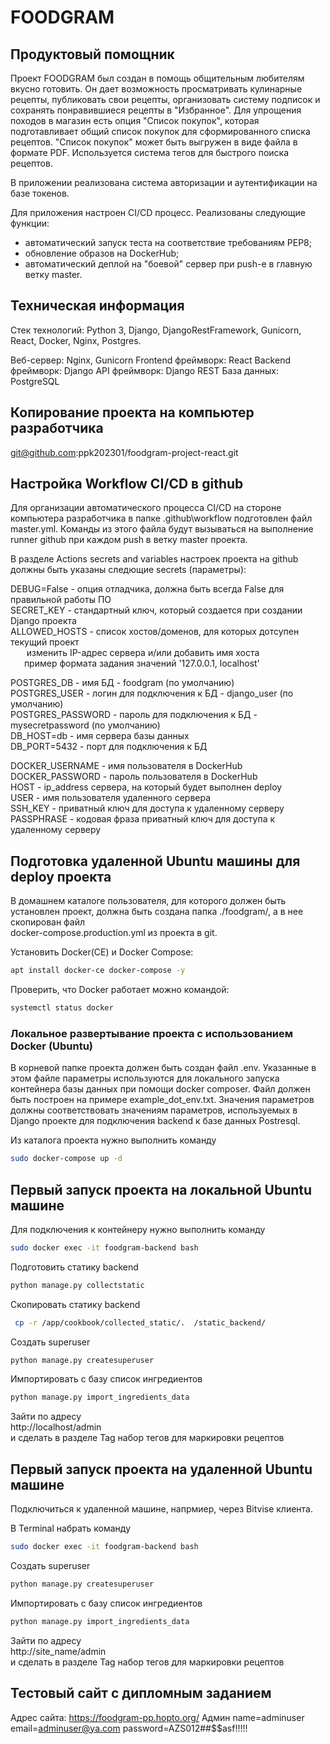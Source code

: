 # FOODGRAM


## Продуктовый помощник

Проект FOODGRAM был создан в помощь общительным любителям вкусно готовить. Он дает возможность просматривать кулинарные рецепты, публиковать свои рецепты, организовать систему подписок и сохранять понравившиеся рецепты в "Избранное". Для упрощения походов в магазин есть опция "Список покупок", которая подготавливает общий список покупок для сформированного списка рецептов. "Список покупок" может быть выгружен в виде файла в формате PDF. Используется система тегов для быстрого поиска рецептов. 

В приложении реализована система авторизации и аутентификации на базе токенов. 

Для приложения настроен CI/CD процесс. 
Реализованы следующие функции: 
* автоматический запуск теста на соответствие требованиям PEP8; 
* обновление образов на DockerHub; 
* автоматический деплой на "боевой" сервер при push-е в главную ветку master. 

## Техническая информация 

Стек технологий: Python 3, Django, DjangoRestFramework, Gunicorn, React, Docker, Nginx, Postgres. 

Веб-сервер: Nginx, Gunicorn 
Frontend фреймворк: React 
Backend фреймворк: Django 
API фреймворк: Django REST 
База данных: PostgreSQL 

## Копирование проекта на компьютер разработчика 

git@github.com:ppk202301/foodgram-project-react.git 

## Настройка Workflow CI/CD в github 

Для организации автоматического процесса CI/CD на стороне компьютера разработчика в папке .github\workflow подготовлен файл master.yml.
Команды из этого файла будут вызываться на выполнение runner github при каждом push в ветку master проекта. 

В разделе Actions secrets and variables настроек проекта на github должны быть указаны следющие secrets (параметры): 

DEBUG=False  - опция отладчика, должна быть всегда False для правильной работы ПО  
SECRET_KEY   - стандартный ключ, который создается при создании Django проекта  
ALLOWED_HOSTS  - список хостов/доменов, для которых дотсупен текущий проект  
                 &nbsp;&nbsp;&emsp; изменить IP-адрес сервера и/или добавить имя хоста  
                 &nbsp;&emsp; пример формата задания значений '127.0.0.1, localhost'  

POSTGRES_DB    - имя БД - foodgram (по умолчанию)  
POSTGRES_USER  - логин для подключения к БД - django_user (по умолчанию)  
POSTGRES_PASSWORD - пароль для подключения к БД - mysecretpassword (по умолчанию)  
DB_HOST=db        - имя сервера базы данных  
DB_PORT=5432      - порт для подключения к БД  

DOCKER_USERNAME   - имя пользователя в DockerHub  
DOCKER_PASSWORD   - пароль пользователя в DockerHub  
HOST              - ip_address сервера, на который будет выполнен deploy  
USER              - имя пользователя удаленного сервера  
SSH_KEY           - приватный ключ для доступа к удаленному серверу  
PASSPHRASE        - кодовая фраза приватный ключ для доступа к удаленному серверу  

## Подготовка удаленной Ubuntu машины для deploy проекта 

В домашнем каталоге пользователя, для которого должен быть установлен проект, должна быть создана папка ./foodgram/, а в нее скопирован файл   
docker-compose.production.yml из проекта в git.

Установить Docker(CE) и Docker Compose:
```bash 
apt install docker-ce docker-compose -y
``` 

Проверить, что  Docker работает можно командой: 
```bash 
systemctl status docker 
``` 

### Локальное развертывание проекта с использованием Docker (Ubuntu) 

В корневой папке проекта должен быть создан файл .env. Указанные в этом файле параметры используются для локального запуска контейнера базы данных при помощи docker composer. Файл должен быть построен на примере example_dot_env.txt. Значения параметров должны соответствовать значениям параметров, используемых в Django проекте для подключения backend к базе данных Postresql.  

Из каталога проекта нужно выполнить команду 
```bash
sudo docker-compose up -d 
```

## Первый запуск проекта на локальной Ubuntu машине

Для подключения к контейнеру нужно выполнить команду 
```bash
sudo docker exec -it foodgram-backend bash 
``` 

Подготовить статику backend 
```bash
python manage.py collectstatic 
``` 

Скопировать статику backend 
```bash
 cp -r /app/cookbook/collected_static/.  /static_backend/
``` 

Создать superuser 
```bash
python manage.py createsuperuser 
``` 

Импортировать с базу список ингредиентов 
```bash
python manage.py import_ingredients_data 
``` 

Зайти по адресу  
http://localhost/admin  
и сделать в разделе Tag набор тегов для маркировки рецептов  

## Первый запуск проекта на удаленной Ubuntu машине

Подключиться к удаленной машине, напрмиер, через Bitvise клиента.  

В Terminal набрать команду  
```bash
sudo docker exec -it foodgram-backend bash  
``` 

Создать superuser 
```bash
python manage.py createsuperuser 
``` 

Импортировать с базу список ингредиентов 
```bash
python manage.py import_ingredients_data 
``` 

Зайти по адресу  
http://site_name/admin  
и сделать в разделе Tag набор тегов для маркировки рецептов  

## Тестовый сайт с дипломным заданием

Адрес сайта: https://foodgram-pp.hopto.org/
Админ
name=adminuser
email=adminuser@ya.com
password=AZS012##$$asf!!!!!
